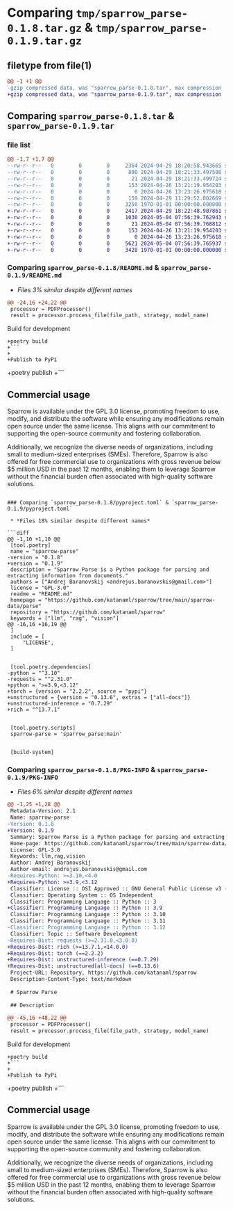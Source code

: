# Comparing `tmp/sparrow_parse-0.1.8.tar.gz` & `tmp/sparrow_parse-0.1.9.tar.gz`

## filetype from file(1)

```diff
@@ -1 +1 @@
-gzip compressed data, was "sparrow_parse-0.1.8.tar", max compression
+gzip compressed data, was "sparrow_parse-0.1.9.tar", max compression
```

## Comparing `sparrow_parse-0.1.8.tar` & `sparrow_parse-0.1.9.tar`

### file list

```diff
@@ -1,7 +1,7 @@
--rw-r--r--   0        0        0     2364 2024-04-29 18:20:58.943665 sparrow_parse-0.1.8/README.md
--rw-r--r--   0        0        0      890 2024-04-29 18:21:33.497508 sparrow_parse-0.1.8/pyproject.toml
--rw-r--r--   0        0        0       21 2024-04-29 18:21:33.499724 sparrow_parse-0.1.8/sparrow_parse/__init__.py
--rw-r--r--   0        0        0      153 2024-04-26 13:21:19.954203 sparrow_parse-0.1.8/sparrow_parse/__main__.py
--rw-r--r--   0        0        0        0 2024-04-26 13:23:26.975618 sparrow_parse-0.1.8/sparrow_parse/pdf/__init__.py
--rw-r--r--   0        0        0      159 2024-04-29 11:29:52.002669 sparrow_parse-0.1.8/sparrow_parse/pdf/pdf_processor.py
--rw-r--r--   0        0        0     3250 1970-01-01 00:00:00.000000 sparrow_parse-0.1.8/PKG-INFO
+-rw-r--r--   0        0        0     2417 2024-04-29 18:22:48.987861 sparrow_parse-0.1.9/README.md
+-rw-r--r--   0        0        0     1030 2024-05-04 07:56:39.762943 sparrow_parse-0.1.9/pyproject.toml
+-rw-r--r--   0        0        0       21 2024-05-04 07:56:39.768812 sparrow_parse-0.1.9/sparrow_parse/__init__.py
+-rw-r--r--   0        0        0      153 2024-04-26 13:21:19.954203 sparrow_parse-0.1.9/sparrow_parse/__main__.py
+-rw-r--r--   0        0        0        0 2024-04-26 13:23:26.975618 sparrow_parse-0.1.9/sparrow_parse/extractor/__init__.py
+-rw-r--r--   0        0        0     5621 2024-05-04 07:56:39.765937 sparrow_parse-0.1.9/sparrow_parse/extractor/file_processor.py
+-rw-r--r--   0        0        0     3428 1970-01-01 00:00:00.000000 sparrow_parse-0.1.9/PKG-INFO
```

### Comparing `sparrow_parse-0.1.8/README.md` & `sparrow_parse-0.1.9/README.md`

 * *Files 3% similar despite different names*

```diff
@@ -24,16 +24,22 @@
 processor = PDFProcessor()
 result = processor.process_file(file_path, strategy, model_name)
 ```
 
 Build for development
 
 ```
+poetry build
+```
+
+Publish to PyPi
 
 ```
+poetry publish
+```
 
 ## Commercial usage
 
 Sparrow is available under the GPL 3.0 license, promoting freedom to use, modify, and distribute the software while ensuring any modifications remain open source under the same license. This aligns with our commitment to supporting the open-source community and fostering collaboration.
 
 Additionally, we recognize the diverse needs of organizations, including small to medium-sized enterprises (SMEs). Therefore, Sparrow is also offered for free commercial use to organizations with gross revenue below $5 million USD in the past 12 months, enabling them to leverage Sparrow without the financial burden often associated with high-quality software solutions.
```

### Comparing `sparrow_parse-0.1.8/pyproject.toml` & `sparrow_parse-0.1.9/pyproject.toml`

 * *Files 18% similar despite different names*

```diff
@@ -1,10 +1,10 @@
 [tool.poetry]
 name = "sparrow-parse"
-version = "0.1.8"
+version = "0.1.9"
 description = "Sparrow Parse is a Python package for parsing and extracting information from documents."
 authors = ["Andrej Baranovskij <andrejus.baranovskis@gmail.com>"]
 license = "GPL-3.0"
 readme = "README.md"
 homepage = "https://github.com/katanaml/sparrow/tree/main/sparrow-data/parse"
 repository = "https://github.com/katanaml/sparrow"
 keywords = ["llm", "rag", "vision"]
@@ -16,16 +16,19 @@
 ]
 include = [
     "LICENSE",
 ]
 
 
 [tool.poetry.dependencies]
-python = "^3.10"
-requests = "^2.31.0"
+python = ">=3.9,<3.12"
+torch = {version = "2.2.2", source = "pypi"}
+unstructured = {version = "0.13.6", extras = ["all-docs"]}
+unstructured-inference = "0.7.29"
+rich = "^13.7.1"
 
 
 [tool.poetry.scripts]
 sparrow-parse = 'sparrow_parse:main'
 
 
 [build-system]
```

### Comparing `sparrow_parse-0.1.8/PKG-INFO` & `sparrow_parse-0.1.9/PKG-INFO`

 * *Files 6% similar despite different names*

```diff
@@ -1,25 +1,28 @@
 Metadata-Version: 2.1
 Name: sparrow-parse
-Version: 0.1.8
+Version: 0.1.9
 Summary: Sparrow Parse is a Python package for parsing and extracting information from documents.
 Home-page: https://github.com/katanaml/sparrow/tree/main/sparrow-data/parse
 License: GPL-3.0
 Keywords: llm,rag,vision
 Author: Andrej Baranovskij
 Author-email: andrejus.baranovskis@gmail.com
-Requires-Python: >=3.10,<4.0
+Requires-Python: >=3.9,<3.12
 Classifier: License :: OSI Approved :: GNU General Public License v3 (GPLv3)
 Classifier: Operating System :: OS Independent
 Classifier: Programming Language :: Python :: 3
+Classifier: Programming Language :: Python :: 3.9
 Classifier: Programming Language :: Python :: 3.10
 Classifier: Programming Language :: Python :: 3.11
-Classifier: Programming Language :: Python :: 3.12
 Classifier: Topic :: Software Development
-Requires-Dist: requests (>=2.31.0,<3.0.0)
+Requires-Dist: rich (>=13.7.1,<14.0.0)
+Requires-Dist: torch (==2.2.2)
+Requires-Dist: unstructured-inference (==0.7.29)
+Requires-Dist: unstructured[all-docs] (==0.13.6)
 Project-URL: Repository, https://github.com/katanaml/sparrow
 Description-Content-Type: text/markdown
 
 # Sparrow Parse
 
 ## Description
 
@@ -45,16 +48,22 @@
 processor = PDFProcessor()
 result = processor.process_file(file_path, strategy, model_name)
 ```
 
 Build for development
 
 ```
+poetry build
+```
+
+Publish to PyPi
 
 ```
+poetry publish
+```
 
 ## Commercial usage
 
 Sparrow is available under the GPL 3.0 license, promoting freedom to use, modify, and distribute the software while ensuring any modifications remain open source under the same license. This aligns with our commitment to supporting the open-source community and fostering collaboration.
 
 Additionally, we recognize the diverse needs of organizations, including small to medium-sized enterprises (SMEs). Therefore, Sparrow is also offered for free commercial use to organizations with gross revenue below $5 million USD in the past 12 months, enabling them to leverage Sparrow without the financial burden often associated with high-quality software solutions.
```

